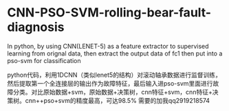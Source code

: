 # CNN-PSO-SVM-rolling-bear-fault-diagnosis
In python, by using CNN(LENET-5) as a feature extractor to supervised learning from orignal data, then extract the output data of fc1  then put into a pso-svm for classification

python代码，利用1DCNN（类似lenet5的结构）对滚动轴承数据进行监督训练，然后提取第一个全连接层的输出作为故障特征，最后输入进pso-svm里面进行故障分类。对比原始数据+svm，原始数据+决策树，cnn特征+svm，cnn特征+决策树。cnn++pso+svm的精度最高，可达98.5%   需要的加我qq2919218574

